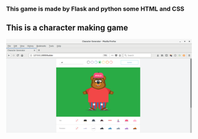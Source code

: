 ### This game is made by Flask and python some HTML and CSS

## This is a character making game

![alt text](https://github.com/rohammosalli/TedyApp/blob/master/static/img/tedy-body.png)

